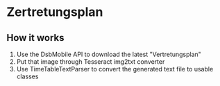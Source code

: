 # Zertretungsplan

## How it works
1. Use the DsbMobile API to download the latest "Vertretungsplan"
2. Put that image through Tesseract img2txt converter
3. Use TimeTableTextParser to convert the generated text file to usable classes